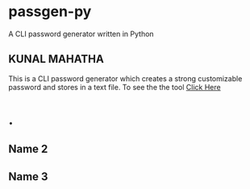 # passgen-py
A CLI password generator written in Python

## KUNAL MAHATHA
This is a CLI password generator which creates a strong customizable password and stores in a text file. 
To see the the tool [Click Here](https://github.com/kunal-mahatha/passgen-py/tree/main/KUNAL)

# .

## Name 2

## Name 3
